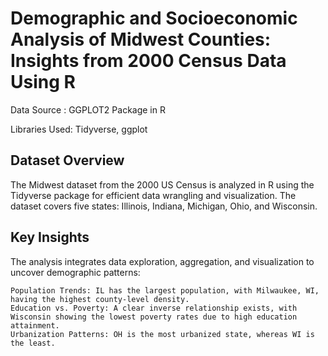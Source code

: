 # Demographic and Socioeconomic Analysis of Midwest Counties: Insights from 2000 Census Data Using R

Data Source : GGPLOT2 Package in R 

Libraries Used: Tidyverse, ggplot

## **Dataset Overview**
The Midwest dataset from the 2000 US Census is analyzed in R using the Tidyverse package for efficient data wrangling and visualization. The dataset covers five states: Illinois, Indiana, Michigan, Ohio, and Wisconsin.

## **Key Insights**
The analysis integrates data exploration, aggregation, and visualization to uncover demographic patterns:

    Population Trends: IL has the largest population, with Milwaukee, WI, having the highest county-level density.
    Education vs. Poverty: A clear inverse relationship exists, with Wisconsin showing the lowest poverty rates due to high education attainment.
    Urbanization Patterns: OH is the most urbanized state, whereas WI is the least.
